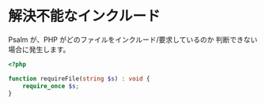 # 解決不能なインクルード

Psalm が、PHP がどのファイルをインクルード/要求しているのか 判断できない場合に発生します。

```php
<?php

function requireFile(string $s) : void {
    require_once $s;
}
```
